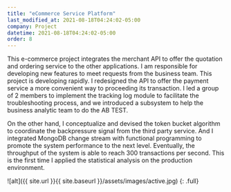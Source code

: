 ```yaml
---
title: "eCommerce Service Platform"
last_modified_at: 2021-08-18T04:24:02-05:00
company: Project
datetime: 2021-08-18T04:24:02-05:00
order: 8
---
```


This e-commerce project integrates the merchant API to offer the quotation and ordering service to the other applications. I am responsible for developing new features to meet requests from the business team. This project is developing rapidly. I redesigned the API to offer the payment service a more convenient way to proceeding its transaction. I led a group of 2 members to implement the tracking log module to facilitate the troubleshooting process, and we introduced a subsystem to help the business analytic team to do the AB TEST. 

On the other hand, I conceptualize and devised the token bucket algorithm to coordinate the backpressure signal from the third party service. And I integrated MongoDB change stream with functional programming to promote the system performance to the next level. Eventually, the throughput of the system is able to reach 300 transactions per second. This is the first time I applied the statistical analysis on the production environment. 

![alt]({{ site.url }}{{ site.baseurl }}/assets/images/active.jpg)
{: .full}